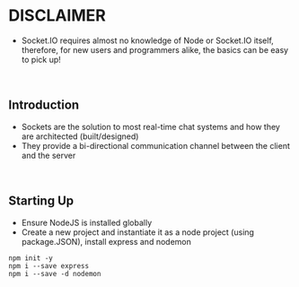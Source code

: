 # DISCLAIMER

- Socket.IO requires almost no knowledge of Node or Socket.IO itself, therefore, for new users and programmers alike, the basics can be easy to pick up!

<br>

## Introduction

- Sockets are the solution to most real-time chat systems and how they are architected (built/designed)
- They provide a bi-directional communication channel between the client and the server

<br>

## Starting Up

- Ensure NodeJS is installed globally
- Create a new project and instantiate it as a node project (using package.JSON), install express and nodemon

```terminal
npm init -y
npm i --save express
npm i --save -d nodemon
```
